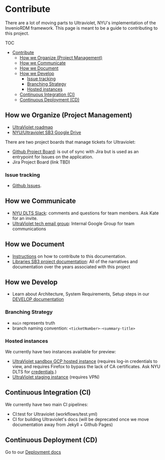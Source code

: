 # Contribute

There are a lot of moving parts to Ultraviolet, NYU's implementation of the InvenioRDM framework. 
This page is meant to be a guide to contributing to this project.

TOC
- [Contribute](#contribute)
    - [How we Organize (Project Management)](#how-we-organize-project-management)
    - [How we Communicate](#how-we-communicate)
    - [How we Document](#how-we-document)
    - [How we Develop](#how-we-develop)
        - [Issue tracking](#issue-tracking)
        - [Branching Strategy](#branching-strategy)
        - [Hosted instances](#hosted-instances)
    - [Continuous Integration (CI)](#continuous-integration-ci)
    - [Continuous Deployment (CD)](#continuous-deployment-cd)

## How we Organize (Project Management)

- [UltraViolet roadmap](https://docs.google.com/document/d/1s3qWChu32uAkO9ghEaILE5u6gQY8__RqUA0X7L52aZo/edit?usp=sharing)
- [NYU/Ultraviolet SB3 Google Drive](https://drive.google.com/drive/folders/1q40bQ5bVZYn5_QhxbPDhhIAYZk3R7434?usp=sharing)

There are two project boards that manage tickets for Ultraviolet:
- [Github Project Board](https://github.com/nyudlts/ultraviolet/projects?type=classic): is out of sync with Jira but is used as an entrypoint for Issues on the application.
- Jira Project Board (link TBD)

### Issue tracking

- [Github Issues](https://github.com/nyudlts/ultraviolet/issues).

## How we Communicate

- [NYU DLTS Slack](https://nyu-dlts.slack.com): comments and questions for team members. Ask Kate for an invite.
- [UltraViolet tech email group](mailto:data-repository-tech@nyu.edu): Internal Google Group for team communications

## How we Document

- [Instructions](docs/DOCUMENT.md) on how to contribute to this documentation.
- [Libraries SB3 project documentation](https://drive.google.com/drive/folders/1q40bQ5bVZYn5_QhxbPDhhIAYZk3R7434?usp=sharing): All of the narratives and documentation over the years associated with this project

## How we Develop

<!-- - [UltraViolet 💜 codebase](https://github.com/nyudlts/ultraviolet) -->
- Learn about Architecture, System Requirements, Setup steps in our [DEVELOP documentation](./DEVELOP.md)


### Branching Strategy

- `main` represents truth
- branch naming convention: `<ticketNumber>-<summary-title>`

### Hosted instances

We currently have two instances available for preview:

- [UltraViolet sandbox GCP hosted instance](https://34.66.53.163/) (requires log-in credentials to view, and requires Firefox to bypass the lack of CA certificates. Ask NYU DLTS for [credentials](https://nyu.app.box.com/notes/805001772990).)
- [UltraViolet staging instance](https://stagewebapp1.dlib.nyu.edu/) (requires VPN)

## Continuous Integration (CI)

We currently have two main CI pipelines:

- CI:test for Ultraviolet (workflows/test.yml)
- CI for building Ultraviolet's docs (will be deprecated once we move documentation away from Jekyll + Github Pages)

## Continuous Deployment (CD)

Go to our [Deployment docs](./DEPLOY.md)